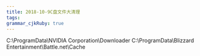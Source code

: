 ```yaml
---
title: 2018-10-9C盘文件大清理 
tags: 
grammar_cjkRuby: true
---
```



C:\ProgramData\NVIDIA Corporation\Downloader
C:\ProgramData\Blizzard Entertainment\Battle.net\Cache